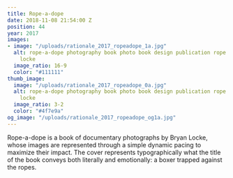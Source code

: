 ```yaml
---
title: Rope-a-dope
date: 2018-11-08 21:54:00 Z
position: 44
year: 2017
images:
- image: "/uploads/rationale_2017_ropeadope_1a.jpg"
  alt: rope-a-dope photography book photo book design publication rope a dope bryan
    locke
  image_ratio: 16-9
  color: "#111111"
thumb_image:
  image: "/uploads/rationale_2017_ropeadope_0a.jpg"
  alt: rope-a-dope photography book photo book design publication rope a dope bryan
    locke
  image_ratio: 3-2
  color: "#4f7e9a"
og_image: "/uploads/rationale_2017_ropeadope_og1a.jpg"
---
```


Rope-a-dope is a book of documentary photographs by Bryan Locke, whose images are represented through a simple dynamic pacing to maximize their impact. The cover represents typographically what the title of the book conveys both literally and emotionally: a boxer trapped against the ropes.